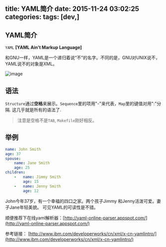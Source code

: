 title: YAML简介
date: 2015-11-24 03:02:25
categories: 
tags: [dev,]
---
## YAML简介

`YAML` **[YAML Ain't Markup Language]**

和GNU一样，YAML是一个递归着说“不”的名字。不同的是，GNU对UNIX说不，YAML说不的对象是XML。

<!--more-->

![image](https://ws4.sinaimg.cn/large/006tKfTcly1flzgmthwijj30cs0go76w.jpg)

## 语法

`Structure`通过**空格**来展示。`Sequence`里的项用"-"来代表，`Map`里的键值对用":"分隔.
这几乎就是所有的语法了.

> 注意是空格不是`TAB`, `Makefile`刚好相反。

## 举例

```yaml
name: John Smith
age: 37
spouse:
    name: Jane Smith
    age: 25
children:
    -   name: Jimmy Smith
        age: 15
    -   name: Jenny Smith
        age: 12
```

John今年37岁，有一个幸福的四口之家。两个孩子Jimmy 和Jenny活泼可爱。妻子Jane年轻美貌。
可见YAML的可读性是不错。

顺便推荐下在线yaml解析器：[http://yaml-online-parser.appspot.com/](http://yaml-online-parser.appspot.com/)

参考链接： [http://www.ibm.com/developerworks/cn/xml/x-cn-yamlintro/](http://www.ibm.com/developerworks/cn/xml/x-cn-yamlintro/)